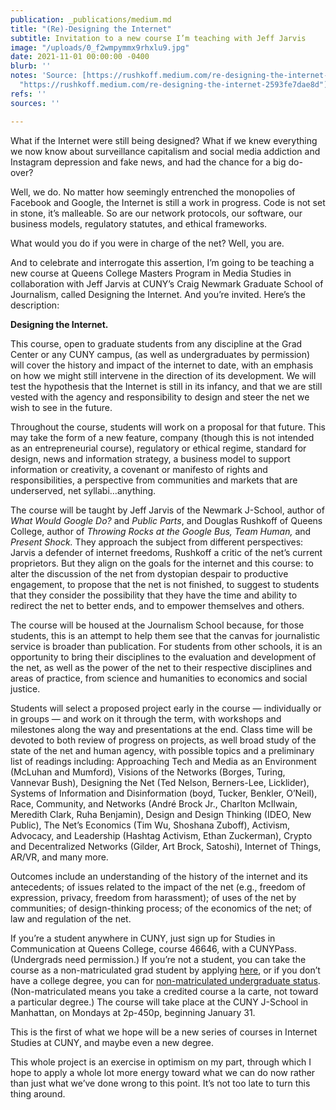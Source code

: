 ```yaml
---
publication: _publications/medium.md
title: "(Re)-Designing the Internet"
subtitle: Invitation to a new course I’m teaching with Jeff Jarvis
image: "/uploads/0_f2wmpymmx9rhxlu9.jpg"
date: 2021-11-01 00:00:00 -0400
blurb: ''
notes: 'Source: [https://rushkoff.medium.com/re-designing-the-internet-2593fe7dae8d](https://rushkoff.medium.com/re-designing-the-internet-2593fe7dae8d
  "https://rushkoff.medium.com/re-designing-the-internet-2593fe7dae8d")'
refs: ''
sources: ''

---
```

What if the Internet were still being designed? What if we knew everything we now know about surveillance capitalism and social media addiction and Instagram depression and fake news, and had the chance for a big do-over?

Well, we do. No matter how seemingly entrenched the monopolies of Facebook and Google, the Internet is still a work in progress. Code is not set in stone, it’s malleable. So are our network protocols, our software, our business models, regulatory statutes, and ethical frameworks.

What would you do if you were in charge of the net? Well, you are.

And to celebrate and interrogate this assertion, I’m going to be teaching a new course at Queens College Masters Program in Media Studies in collaboration with Jeff Jarvis at CUNY’s Craig Newmark Graduate School of Journalism, called Designing the Internet. And you’re invited. Here’s the description:

**Designing the Internet.**

This course, open to graduate students from any discipline at the Grad Center or any CUNY campus, (as well as undergraduates by permission) will cover the history and impact of the internet to date, with an emphasis on how we might still intervene in the direction of its development. We will test the hypothesis that the Internet is still in its infancy, and that we are still vested with the agency and responsibility to design and steer the net we wish to see in the future.

Throughout the course, students will work on a proposal for that future. This may take the form of a new feature, company (though this is not intended as an entrepreneurial course), regulatory or ethical regime, standard for design, news and information strategy, a business model to support information or creativity, a covenant or manifesto of rights and responsibilities, a perspective from communities and markets that are underserved, net syllabi…anything.

The course will be taught by Jeff Jarvis of the Newmark J-School, author of _What Would Google Do?_ and _Public Parts_, and Douglas Rushkoff of Queens College, author of _Throwing Rocks at the Google Bus, Team Human,_ and _Present Shock._ They approach the subject from different perspectives: Jarvis a defender of internet freedoms, Rushkoff a critic of the net’s current proprietors. But they align on the goals for the internet and this course: to alter the discussion of the net from dystopian despair to productive engagement, to propose that the net is not finished, to suggest to students that they consider the possibility that they have the time and ability to redirect the net to better ends, and to empower themselves and others.

The course will be housed at the Journalism School because, for those students, this is an attempt to help them see that the canvas for journalistic service is broader than publication. For students from other schools, it is an opportunity to bring their disciplines to the evaluation and development of the net, as well as the power of the net to their respective disciplines and areas of practice, from science and humanities to economics and social justice.

Students will select a proposed project early in the course — individually or in groups — and work on it through the term, with workshops and milestones along the way and presentations at the end. Class time will be devoted to both review of progress on projects, as well broad study of the state of the net and human agency, with possible topics and a preliminary list of readings including: Approaching Tech and Media as an Environment (McLuhan and Mumford), Visions of the Networks (Borges, Turing, Vannevar Bush), Designing the Net (Ted Nelson, Berners-Lee, Licklider), Systems of Information and Disinformation (boyd, Tucker, Benkler, O’Neil), Race, Community, and Networks (André Brock Jr., Charlton McIlwain, Meredith Clark, Ruha Benjamin), Design and Design Thinking (IDEO, New Public), The Net’s Economics (Tim Wu, Shoshana Zuboff), Activism, Advocacy, and Leadership (Hashtag Activism, Ethan Zuckerman), Crypto and Decentralized Networks (Gilder, Art Brock, Satoshi), Internet of Things, AR/VR, and many more.

Outcomes include an understanding of the history of the internet and its antecedents; of issues related to the impact of the net (e.g., freedom of expression, privacy, freedom from harassment); of uses of the net by communities; of design-thinking process; of the economics of the net; of law and regulation of the net.

If you’re a student anywhere in CUNY, just sign up for Studies in Communication at Queens College, course 46646, with a CUNYPass. (Undergrads need permission.) If you’re not a student, you can take the course as a non-matriculated grad student by applying [here](https://www.qc.cuny.edu/Academics/Degrees/DAH/MediaStudies/MA/Pages/Application-Requirements.aspx), or if you don’t have a college degree, you can for [non-matriculated undergraduate status](https://www.qc.cuny.edu/admissions/undergraduate/nondegree/pages/welcome.aspx). (Non-matriculated means you take a credited course a la carte, not toward a particular degree.) The course will take place at the CUNY J-School in Manhattan, on Mondays at 2p-450p, beginning January 31.

This is the first of what we hope will be a new series of courses in Internet Studies at CUNY, and maybe even a new degree.

This whole project is an exercise in optimism on my part, through which I hope to apply a whole lot more energy toward what we can do now rather than just what we’ve done wrong to this point. It’s not too late to turn this thing around.